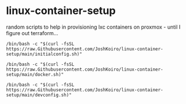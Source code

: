 # linux-container-setup
random scripts to help in provisioning lxc containers on proxmox - until I figure out terraform...

```
/bin/bash -c "$(curl -fsSL https://raw.Githubusercontent.com/JoshKoiro/linux-container-setup/main/initialconfig.sh)"
```

```
/bin/bash -c "$(curl -fsSL https://raw.Githubusercontent.com/JoshKoiro/linux-container-setup/main/docker.sh)"
```

```
/bin/bash -c "$(curl -fsSL https://raw.Githubusercontent.com/JoshKoiro/linux-container-setup/main/devconfig.sh)"
```
